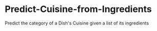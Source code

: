 # Predict-Cuisine-from-Ingredients 
Predict the category of a Dish's Cuisine given a list of its ingredients
